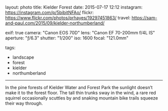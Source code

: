 layout: photo
title: Kielder Forest
date: 2015-07-17 12:12
instagram: https://instagram.com/p/5bibitNFAo/
flickr: https://www.flickr.com/photos/prhayes/19297451863/
travel: https://sam-and-paul.com/2015/09/kielder-northumberland/

exif: true
camera: "Canon EOS 70D"
lens: "Canon EF 70-200mm f/4L IS"
aperture: "ƒ/6.3"
shutter: "1/200"
iso: 1600
focal: "121.0mm"

tags:
  - landscape
  - forest
  - kielder
  - northumberland
---

In the pine forests of Kielder Water and Forest Park the sunlight doesn’t make it to the forest floor. The tall thin trunks sway in the wind, a rare red squirrel occasionally scuttles by and snaking mountain bike trails squeeze their way through.
